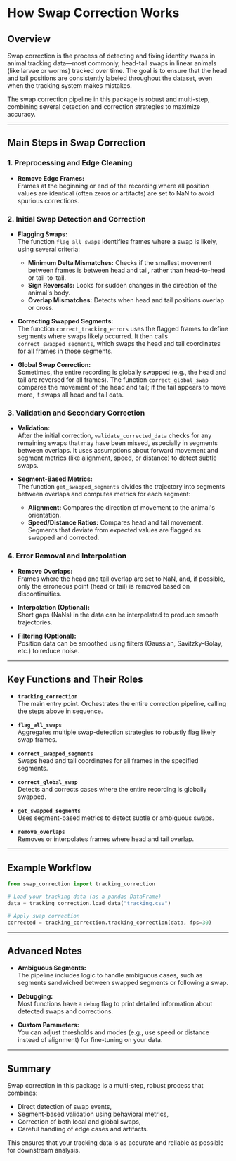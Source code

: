 # How Swap Correction Works

## Overview

Swap correction is the process of detecting and fixing identity swaps in animal tracking data—most commonly, head-tail swaps in linear animals (like larvae or worms) tracked over time. The goal is to ensure that the head and tail positions are consistently labeled throughout the dataset, even when the tracking system makes mistakes.

The swap correction pipeline in this package is robust and multi-step, combining several detection and correction strategies to maximize accuracy.

---

## Main Steps in Swap Correction

### 1. **Preprocessing and Edge Cleaning**

- **Remove Edge Frames:**  
  Frames at the beginning or end of the recording where all position values are identical (often zeros or artifacts) are set to NaN to avoid spurious corrections.

### 2. **Initial Swap Detection and Correction**

- **Flagging Swaps:**  
  The function `flag_all_swaps` identifies frames where a swap is likely, using several criteria:
  - **Minimum Delta Mismatches:** Checks if the smallest movement between frames is between head and tail, rather than head-to-head or tail-to-tail.
  - **Sign Reversals:** Looks for sudden changes in the direction of the animal's body.
  - **Overlap Mismatches:** Detects when head and tail positions overlap or cross.

- **Correcting Swapped Segments:**  
  The function `correct_tracking_errors` uses the flagged frames to define segments where swaps likely occurred. It then calls `correct_swapped_segments`, which swaps the head and tail coordinates for all frames in those segments.

- **Global Swap Correction:**  
  Sometimes, the entire recording is globally swapped (e.g., the head and tail are reversed for all frames). The function `correct_global_swap` compares the movement of the head and tail; if the tail appears to move more, it swaps all head and tail data.

### 3. **Validation and Secondary Correction**

- **Validation:**  
  After the initial correction, `validate_corrected_data` checks for any remaining swaps that may have been missed, especially in segments between overlaps. It uses assumptions about forward movement and segment metrics (like alignment, speed, or distance) to detect subtle swaps.

- **Segment-Based Metrics:**  
  The function `get_swapped_segments` divides the trajectory into segments between overlaps and computes metrics for each segment:
    - **Alignment:** Compares the direction of movement to the animal's orientation.
    - **Speed/Distance Ratios:** Compares head and tail movement.
  Segments that deviate from expected values are flagged as swapped and corrected.

### 4. **Error Removal and Interpolation**

- **Remove Overlaps:**  
  Frames where the head and tail overlap are set to NaN, and, if possible, only the erroneous point (head or tail) is removed based on discontinuities.

- **Interpolation (Optional):**  
  Short gaps (NaNs) in the data can be interpolated to produce smooth trajectories.

- **Filtering (Optional):**  
  Position data can be smoothed using filters (Gaussian, Savitzky-Golay, etc.) to reduce noise.

---

## Key Functions and Their Roles

- **`tracking_correction`**  
  The main entry point. Orchestrates the entire correction pipeline, calling the steps above in sequence.

- **`flag_all_swaps`**  
  Aggregates multiple swap-detection strategies to robustly flag likely swap frames.

- **`correct_swapped_segments`**  
  Swaps head and tail coordinates for all frames in the specified segments.

- **`correct_global_swap`**  
  Detects and corrects cases where the entire recording is globally swapped.

- **`get_swapped_segments`**  
  Uses segment-based metrics to detect subtle or ambiguous swaps.

- **`remove_overlaps`**  
  Removes or interpolates frames where head and tail overlap.

---

## Example Workflow

```python
from swap_correction import tracking_correction

# Load your tracking data (as a pandas DataFrame)
data = tracking_correction.load_data("tracking.csv")

# Apply swap correction
corrected = tracking_correction.tracking_correction(data, fps=30)
```

---

## Advanced Notes

- **Ambiguous Segments:**  
  The pipeline includes logic to handle ambiguous cases, such as segments sandwiched between swapped segments or following a swap.

- **Debugging:**  
  Most functions have a `debug` flag to print detailed information about detected swaps and corrections.

- **Custom Parameters:**  
  You can adjust thresholds and modes (e.g., use speed or distance instead of alignment) for fine-tuning on your data.

---

## Summary

Swap correction in this package is a multi-step, robust process that combines:
- Direct detection of swap events,
- Segment-based validation using behavioral metrics,
- Correction of both local and global swaps,
- Careful handling of edge cases and artifacts.

This ensures that your tracking data is as accurate and reliable as possible for downstream analysis. 